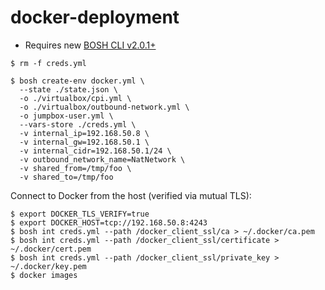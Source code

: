 # docker-deployment

- Requires new [BOSH CLI v2.0.1+](https://github.com/cloudfoundry/bosh-cli)

```
$ rm -f creds.yml

$ bosh create-env docker.yml \
  --state ./state.json \
  -o ./virtualbox/cpi.yml \
  -o ./virtualbox/outbound-network.yml \
  -o jumpbox-user.yml \
  --vars-store ./creds.yml \
  -v internal_ip=192.168.50.8 \
  -v internal_gw=192.168.50.1 \
  -v internal_cidr=192.168.50.1/24 \
  -v outbound_network_name=NatNetwork \
  -v shared_from=/tmp/foo \
  -v shared_to=/tmp/foo
```

Connect to Docker from the host (verified via mutual TLS):

```
$ export DOCKER_TLS_VERIFY=true
$ export DOCKER_HOST=tcp://192.168.50.8:4243
$ bosh int creds.yml --path /docker_client_ssl/ca > ~/.docker/ca.pem
$ bosh int creds.yml --path /docker_client_ssl/certificate > ~/.docker/cert.pem
$ bosh int creds.yml --path /docker_client_ssl/private_key > ~/.docker/key.pem
$ docker images
```
